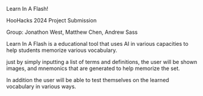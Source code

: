 Learn In A Flash!

HooHacks 2024 Project Submission

Group: Jonathon West, Matthew Chen, Andrew Sass

Learn In A Flash is a educational tool that uses AI in various capacities to help students memorize various vocabulary.

just by simply inputting a list of terms and definitions, the user will be shown images, and mnemonics that are generated to help memorize the set.

In addition the user will be able to test themselves on the learned vocabulary in various ways.